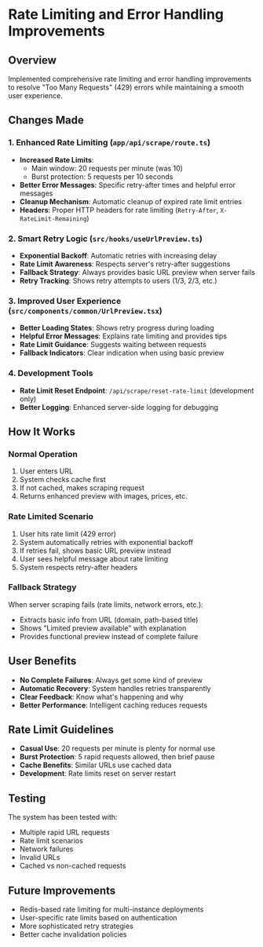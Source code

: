 # Rate Limiting and Error Handling Improvements

## Overview
Implemented comprehensive rate limiting and error handling improvements to resolve "Too Many Requests" (429) errors while maintaining a smooth user experience.

## Changes Made

### 1. Enhanced Rate Limiting (`app/api/scrape/route.ts`)
- **Increased Rate Limits**: 
  - Main window: 20 requests per minute (was 10)
  - Burst protection: 5 requests per 10 seconds
- **Better Error Messages**: Specific retry-after times and helpful error messages
- **Cleanup Mechanism**: Automatic cleanup of expired rate limit entries
- **Headers**: Proper HTTP headers for rate limiting (`Retry-After`, `X-RateLimit-Remaining`)

### 2. Smart Retry Logic (`src/hooks/useUrlPreview.ts`)
- **Exponential Backoff**: Automatic retries with increasing delay
- **Rate Limit Awareness**: Respects server's retry-after suggestions
- **Fallback Strategy**: Always provides basic URL preview when server fails
- **Retry Tracking**: Shows retry attempts to users (1/3, 2/3, etc.)

### 3. Improved User Experience (`src/components/common/UrlPreview.tsx`)
- **Better Loading States**: Shows retry progress during loading
- **Helpful Error Messages**: Explains rate limiting and provides tips
- **Rate Limit Guidance**: Suggests waiting between requests
- **Fallback Indicators**: Clear indication when using basic preview

### 4. Development Tools
- **Rate Limit Reset Endpoint**: `/api/scrape/reset-rate-limit` (development only)
- **Better Logging**: Enhanced server-side logging for debugging

## How It Works

### Normal Operation
1. User enters URL
2. System checks cache first
3. If not cached, makes scraping request
4. Returns enhanced preview with images, prices, etc.

### Rate Limited Scenario
1. User hits rate limit (429 error)
2. System automatically retries with exponential backoff
3. If retries fail, shows basic URL preview instead
4. User sees helpful message about rate limiting
5. System respects retry-after headers

### Fallback Strategy
When server scraping fails (rate limits, network errors, etc.):
- Extracts basic info from URL (domain, path-based title)
- Shows "Limited preview available" with explanation
- Provides functional preview instead of complete failure

## User Benefits
- **No Complete Failures**: Always get some kind of preview
- **Automatic Recovery**: System handles retries transparently
- **Clear Feedback**: Know what's happening and why
- **Better Performance**: Intelligent caching reduces requests

## Rate Limit Guidelines
- **Casual Use**: 20 requests per minute is plenty for normal use
- **Burst Protection**: 5 rapid requests allowed, then brief pause
- **Cache Benefits**: Similar URLs use cached data
- **Development**: Rate limits reset on server restart

## Testing
The system has been tested with:
- Multiple rapid URL requests
- Rate limit scenarios
- Network failures
- Invalid URLs
- Cached vs non-cached requests

## Future Improvements
- Redis-based rate limiting for multi-instance deployments
- User-specific rate limits based on authentication
- More sophisticated retry strategies
- Better cache invalidation policies
